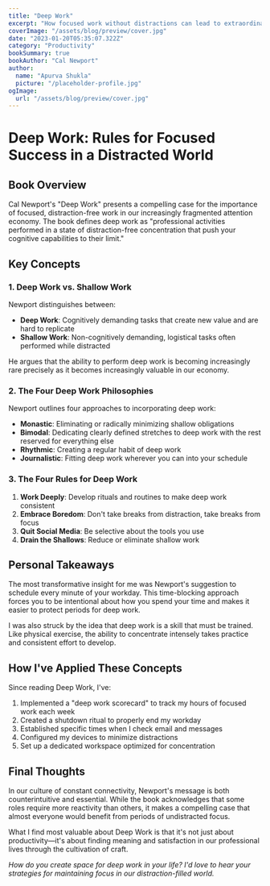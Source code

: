 ```yaml
---
title: "Deep Work"
excerpt: "How focused work without distractions can lead to extraordinary results - my takeaways from Newport's book."
coverImage: "/assets/blog/preview/cover.jpg"
date: "2023-01-20T05:35:07.322Z"
category: "Productivity"
bookSummary: true
bookAuthor: "Cal Newport"
author:
  name: "Apurva Shukla"
  picture: "/placeholder-profile.jpg"
ogImage:
  url: "/assets/blog/preview/cover.jpg"
---
```


# Deep Work: Rules for Focused Success in a Distracted World

## Book Overview

Cal Newport's "Deep Work" presents a compelling case for the importance of focused, distraction-free work in our increasingly fragmented attention economy. The book defines deep work as "professional activities performed in a state of distraction-free concentration that push your cognitive capabilities to their limit."

## Key Concepts

### 1. Deep Work vs. Shallow Work

Newport distinguishes between:
- **Deep Work**: Cognitively demanding tasks that create new value and are hard to replicate
- **Shallow Work**: Non-cognitively demanding, logistical tasks often performed while distracted

He argues that the ability to perform deep work is becoming increasingly rare precisely as it becomes increasingly valuable in our economy.

### 2. The Four Deep Work Philosophies

Newport outlines four approaches to incorporating deep work:
- **Monastic**: Eliminating or radically minimizing shallow obligations
- **Bimodal**: Dedicating clearly defined stretches to deep work with the rest reserved for everything else
- **Rhythmic**: Creating a regular habit of deep work
- **Journalistic**: Fitting deep work wherever you can into your schedule

### 3. The Four Rules for Deep Work

1. **Work Deeply**: Develop rituals and routines to make deep work consistent
2. **Embrace Boredom**: Don't take breaks from distraction, take breaks from focus
3. **Quit Social Media**: Be selective about the tools you use
4. **Drain the Shallows**: Reduce or eliminate shallow work

## Personal Takeaways

The most transformative insight for me was Newport's suggestion to schedule every minute of your workday. This time-blocking approach forces you to be intentional about how you spend your time and makes it easier to protect periods for deep work.

I was also struck by the idea that deep work is a skill that must be trained. Like physical exercise, the ability to concentrate intensely takes practice and consistent effort to develop.

## How I've Applied These Concepts

Since reading Deep Work, I've:

1. Implemented a "deep work scorecard" to track my hours of focused work each week
2. Created a shutdown ritual to properly end my workday
3. Established specific times when I check email and messages
4. Configured my devices to minimize distractions
5. Set up a dedicated workspace optimized for concentration

## Final Thoughts

In our culture of constant connectivity, Newport's message is both counterintuitive and essential. While the book acknowledges that some roles require more reactivity than others, it makes a compelling case that almost everyone would benefit from periods of undistracted focus.

What I find most valuable about Deep Work is that it's not just about productivity—it's about finding meaning and satisfaction in our professional lives through the cultivation of craft.

*How do you create space for deep work in your life? I'd love to hear your strategies for maintaining focus in our distraction-filled world.* 